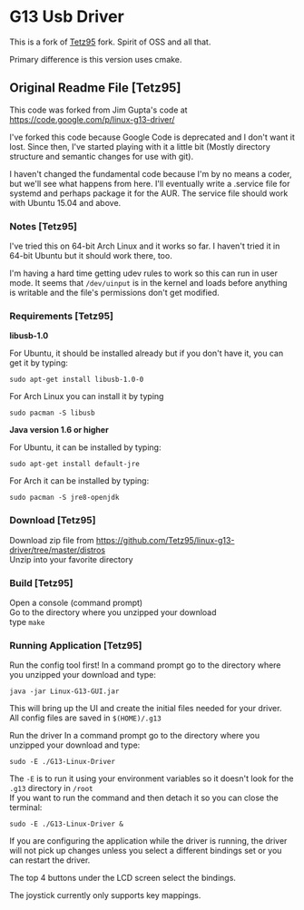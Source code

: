 # G13 Usb Driver

This is a fork of [Tetz95](https://github.com/Tetz95/linux-g13-driver) fork.
Spirit of OSS and all that.

Primary difference is this version uses cmake.

## Original Readme File [Tetz95]

This code was forked from Jim Gupta's code at https://code.google.com/p/linux-g13-driver/  

I've forked this code because Google Code is deprecated and I don't want it lost.  Since then, I've started playing with it a little bit (Mostly directory structure and semantic changes for use with git).  

I haven't changed the fundamental code because I'm by no means a coder, but we'll see what happens from here.  I'll eventually write a .service file for systemd and perhaps package it for the AUR.  The service file should work with Ubuntu 15.04 and above.

### Notes [Tetz95]
I've tried this on 64-bit Arch Linux and it works so far.  I haven't tried it in 64-bit Ubuntu but it should work there, too.  

I'm having a hard time getting udev rules to work so this can run in user mode.  It seems that `/dev/uinput` is in the kernel and loads before anything is writable and the file's permissions don't get modified.


### Requirements [Tetz95]
**libusb-1.0**  

For Ubuntu, it should be installed already but if you don't have it, you can get it by typing:

    sudo apt-get install libusb-1.0-0
    
For Arch Linux you can install it by typing

    sudo pacman -S libusb

**Java version 1.6 or higher**  

For Ubuntu, it can be installed by typing:

    sudo apt-get install default-jre
    
For Arch it can be installed by typing:

    sudo pacman -S jre8-openjdk

### Download [Tetz95]
Download zip file from https://github.com/Tetz95/linux-g13-driver/tree/master/distros  
Unzip into your favorite directory

### Build [Tetz95]
Open a console (command prompt)  
Go to the directory where you unzipped your download  
type `make`


### Running Application [Tetz95]
Run the config tool first!
In a command prompt go to the directory where you unzipped your download and type:  

    java -jar Linux-G13-GUI.jar

This will bring up the UI and create the initial files needed for your driver.  
All config files are saved in `$(HOME)/.g13`

Run the driver
In a command prompt go to the directory where you unzipped your download and type:  

    sudo -E ./G13-Linux-Driver

The `-E` is to run it using your environment variables so it doesn't look for the `.g13` directory in `/root`  
If you want to run the command and then detach it so you can close the terminal:

    sudo -E ./G13-Linux-Driver &

If you are configuring the application while the driver is running, the driver will not pick up changes unless you select a different bindings set or you can restart the driver.

The top 4 buttons under the LCD screen select the bindings.

The joystick currently only supports key mappings.
